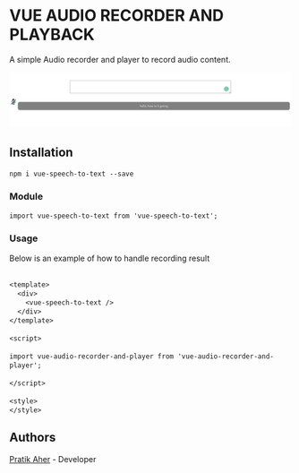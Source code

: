 # VUE AUDIO RECORDER AND PLAYBACK

A simple Audio recorder and player to record audio content.

![](https://raw.githubusercontent.com/pratikaher88/vue-speech-to-text/master/Screenshot.png)

## Installation

```
npm i vue-speech-to-text --save
```

### Module
```
import vue-speech-to-text from 'vue-speech-to-text';
```

### Usage

Below is an example of how to handle recording result
```

<template>
  <div>
    <vue-speech-to-text />
  </div>
</template>
 
<script>

import vue-audio-recorder-and-player from 'vue-audio-recorder-and-player';

</script> 
 
<style>
</style> 
```

## Authors

[Pratik Aher](https://www.linkedin.com/in/pratikaher88/) - Developer

